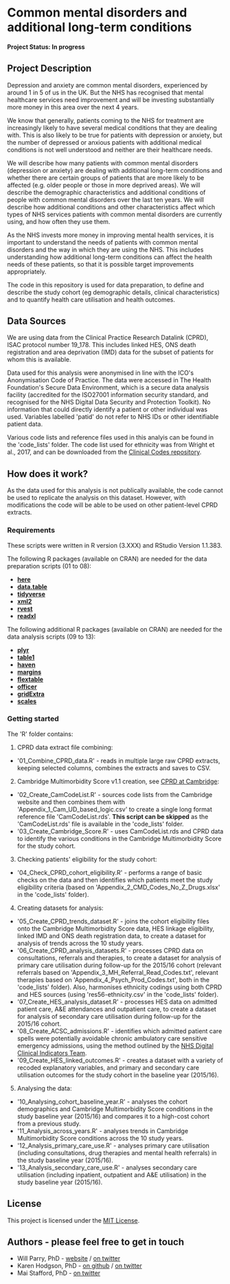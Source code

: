 # Common mental disorders and additional long-term conditions

#### Project Status: In progress

## Project Description

Depression and anxiety are common mental disorders, experienced by around 1 in 5 of us in the UK. But the NHS has recognised that mental healthcare services need improvement and will be investing substantially more money in this area over the next 4 years. 

We know that generally, patients coming to the NHS for treatment are increasingly likely to have several medical conditions that they are dealing with. This is also likely to be true for patients with depression or anxiety, but the number of depressed or anxious patients with additional medical conditions is not well understood and neither are their healthcare needs. 

We will describe how many patients with common mental disorders (depression or anxiety) are dealing with additional long-term conditions and whether there are certain groups of patients that are more likely to be affected (e.g. older people or those in more deprived areas). We will describe the demographic characteristics and additional conditions of people with common mental disorders over the last ten years. We will describe how additional conditions and other characteristics affect which types of NHS services patients with common mental disorders are currently using, and how often they use them.  

As the NHS invests more money in improving mental health services, it is important to understand the needs of patients with common mental disorders and the way in which they are using the NHS. This includes understanding how additional long-term conditions can affect the health needs of these patients, so that it is possible target improvements appropriately.

The code in this repository is used for data preparation, to define and describe the study cohort (eg demographic details, clinical characteristics) and to quantify health care utilisation and health outcomes.

## Data Sources

We are using data from the Clinical Practice Research Datalink (CPRD), ISAC protocol number 19_178. This includes linked HES, ONS death registration and area deprivation (IMD) data for the subset of patients for whom this is available.

Data used for this analysis were anonymised in line with the ICO's Anonymisation Code of Practice. The data were accessed in The Health Foundation's Secure Data Environment, which is a secure data analysis facility (accredited for the ISO27001 information security standard, and recognised for the NHS Digital Data Security and Protection Toolkit). No information that could directly identify a patient or other individual was used. Variables labelled 'patid' do not refer to NHS IDs or other identifiable patient data.

Various code lists and reference files used in this analyis can be found in the 'code_lists' folder. The code list used for ethnicity was from Wright et al., 2017, and can be downloaded from the [Clinical Codes repository](https://clinicalcodes.rss.mhs.man.ac.uk/medcodes/article/56/codelist/res56-ethnicity).

## How does it work?

As the data used for this analysis is not publically available, the code cannot be used to replicate the analysis on this dataset. However, with modifications the code will be able to be used on other patient-level CPRD extracts.

### Requirements

These scripts were written in R version (3.XXX) and RStudio Version 1.1.383. 

The following R packages (available on CRAN) are needed for the data preparation scripts (01 to 08):

* [**here**](https://cran.r-project.org/package=here)
* [**data.table**](https://cran.r-project.org/package=data.table)
* [**tidyverse**](https://cran.r-project.org/package=tidyverse)
* [**xml2**](https://cran.r-project.org/package=xml2)
* [**rvest**](https://cran.r-project.org/package=rvest)
* [**readxl**](https://cran.r-project.org/package=readxl)

The following additional R packages (available on CRAN) are needed for the data analysis scripts (09 to 13):

* [**plyr**](https://cran.r-project.org/package=plyr)
* [**table1**](https://cran.r-project.org/package=table1)
* [**haven**](https://cran.r-project.org/package=haven)
* [**margins**](https://cran.r-project.org/package=margins)
* [**flextable**](https://cran.r-project.org/package=flextable)
* [**officer**](https://cran.r-project.org/package=officer)
* [**gridExtra**](https://cran.r-project.org/package=gridExtra)
* [**scales**](https://cran.r-project.org/package=scales)

### Getting started

The 'R' folder contains:

1. CPRD data extract file combining:
* '01_Combine_CPRD_data.R' - reads in multiple large raw CPRD extracts, keeping selected columns, combines the extracts and saves to CSV.

2. Cambridge Multimorbidity Score v1.1 creation, see [CPRD at Cambridge](https://www.phpc.cam.ac.uk/pcu/cprd_cam/codelists):
* '02_Create_CamCodeList.R' - sources code lists from the Cambridge website and then combines them with 'Appendix_1_Cam_UD_based_logic.csv' to create a single long format reference file 'CamCodeList.rds'. **This script can be skipped** as the 'CamCodeList.rds' file is available in the 'code_lists' folder.
* '03_Create_Cambridge_Score.R' - uses CamCodeList.rds and CPRD data to identify the various conditions in the Cambridge Multimorbidity Score for the study cohort.

3. Checking patients' eligibility for the study cohort:
* '04_Check_CPRD_cohort_eligibility.R' - performs a range of basic checks on the data and then identifies which patients meet the study eligibility criteria (based on 'Appendix_2_CMD_Codes_No_Z_Drugs.xlsx' in the 'code_lists' folder).

4. Creating datasets for analysis:
* '05_Create_CPRD_trends_dataset.R' - joins the cohort eligibility files onto the Cambridge Multimorbidity Score data, HES linkage eligibility, linked IMD and ONS death registration data, to create a dataset for analysis of trends across the 10 study years.
* '06_Create_CPRD_analysis_datasets.R' - processes CPRD data on consultations, referrals and therapies, to create a dataset for analysis of primary care utilisation during follow-up for the 2015/16 cohort (relevant referrals based on 'Appendix_3_MH_Referral_Read_Codes.txt', relevant therapies based on 'Appendix_4_Psych_Prod_Codes.txt', both in the 'code_lists' folder). Also, harmonises ethnicity codings using both CPRD and HES sources (using 'res56-ethnicity.csv' in the 'code_lists' folder).
* '07_Create_HES_analysis_dataset.R' - processes HES data on admitted patient care, A&E attendances and outpatient care, to create a dataset for analysis of secondary care utilisation during follow-up for the 2015/16 cohort.
* '08_Create_ACSC_admissions.R' - identifies which admitted patient care spells were potentially avoidable chronic ambulatory care sensitive emergency admissions, using the method outlined by the [NHS Digital Clinical Indicators Team](https://files.digital.nhs.uk/BB/6DD6C7/CCG_2.6_I00757_S.pdf).
* '09_Create_HES_linked_outcomes.R' - creates a dataset with a variety of recoded explanatory variables, and primary and secondary care utilisation outcomes for the study cohort in the baseline year (2015/16).

5. Analysing the data:
* '10_Analysing_cohort_baseline_year.R' - analyses the cohort demographics and Cambridge Multimorbidity Score conditions in the study baseline year (2015/16) and compares it to a high-cost cohort from a previous study.
* '11_Analysis_across_years.R' - analyses trends in Cambridge Multimorbidity Score conditions across the 10 study years.
* '12_Analysis_primary_care_use.R' - analyses primary care utilisation (including consultations, drug therapies and mental health referrals) in the study baseline year (2015/16).
* '13_Analysis_secondary_care_use.R' - analyses secondary care utilisation (including inpatient, outpatient and A&E utilisation) in the study baseline year (2015/16).

## License

This project is licensed under the [MIT License](https://github.com/HFAnalyticsLab/CMD_multimorbidity/blob/master/LICENSE).

## Authors - please feel free to get in touch

* Will Parry, PhD - [website](http://willparry.net) / [on twitter](https://twitter.com/DrWillParry)
* Karen Hodgson, PhD - [on github](https://github.com/KarenHodgson) / [on twitter](https://twitter.com/KarenHodgePodge)
* Mai Stafford, PhD - [on twitter](https://twitter.com/stafford_xm)

